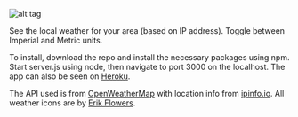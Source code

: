 ![alt tag](http://i.imgur.com/0wRTol2.png)

See the local weather for your area (based on IP address). Toggle between Imperial and Metric units.

To install, download the repo and install the necessary packages using npm. Start server.js using node, then navigate to port 3000 on the localhost. The app can also be seen on [Heroku](localweatherapp.herokuapp.com).

The API used is from [OpenWeatherMap](http://openweathermap.org) with location info from [ipinfo.io](http://ipinfo.io). All weather icons are by [Erik Flowers](https://erikflowers.github.io/weather-icons/).
